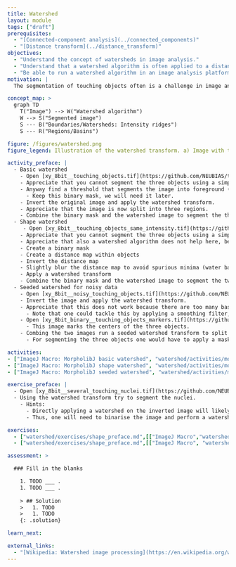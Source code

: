 ```yaml
---
title: Watershed
layout: module
tags: ["draft"]
prerequisites:
  - "[Connected-component analysis](../connected_components)"
  - "[Distance transform](../distance_transform)"
objectives:
  - "Understand the concept of watersheds in image analysis."
  - "Understand that a watershed algorithm is often applied to a distance map to split objects by their shape."
  - "Be able to run a watershed algorithm in an image analysis platform."
motivation: |
  The segmentation of touching objects often is a challenge in image analysis. The watershed algorithm is a very common operation to split touching objects and is available in most image analysis frameworks.

concept_map: >
  graph TD
    T("Image") --> W("Watershed algorithm")
    W --> S("Segmented image")
    S --- B("Boundaries/Watersheds: Intensity ridges")
    S --- R("Regions/Basins")

figure: /figures/watershed.png
figure_legend: Illustration of the watershed transform. a) Image with three objects that cannot be separated by a simple threshold. b) Foreground background segmentation of (a). c) Watershed transform of (e). d) (c) masked with (d). e) Inverse of (a). f) Intensity line profile along the line depicted in (e) with illustration of filling up the basins up to a the level where the yellow and blue regions meet and a watershed is build. g) as (f) but filling up the basins to a higher level.

activity_preface: |
  - Basic watershed
    - Open [xy_8bit__touching_objects.tif](https://github.com/NEUBIAS/training-resources/raw/master/image_data/xy_8bit__touching_objects.tif).
    - Appreciate that you cannot segment the three objects using a simple threshold.
    - Anyway find a threshold that segments the image into foreground (objects) and background
      - Keep this binary mask, we will need it later.
    - Invert the original image and apply the watershed transform.
    - Appreciate that the image is now split into three regions.
    - Combine the binary mask and the watershed image to segment the three objects.
  - Shape watershed
     - Open [xy_8bit__touching_objects_same_intensity.tif](https://github.com/NEUBIAS/training-resources/raw/master/image_data/xy_8bit__touching_objects_same_intensity.tif).
    - Appreciate that you cannot segment the three objects using a simple threshold.
    - Appreciate that also a watershed algorithm does not help here, because there is no "intensity ridge" bewteen the two touching objects.
    - Create a binary mask
    - Create a distance map within objects
    - Invert the distance map
    - Slightly blur the distance map to avoid spurious minima (water basins)
    - Apply a watershed transform
    - Combine the binary mask and the watershed image to segment the two objects
  - Seeded watershed for noisy data
    - Open [xy_8bit__noisy_touching_objects.tif](https://github.com/NEUBIAS/training-resources/raw/master/image_data/xy_8bit__noisy_touching_objects.tif).
    - Invert the image and apply the watershed transform.
    - Appreciate that this does not work because there are too many basin due to the noise.
      - Note that one could tackle this by applying a smoothing filter, but we want to explore another route now.
    - Open [xy_8bit_binary__touching_objects_markers.tif](https://github.com/NEUBIAS/training-resources/raw/master/image_data/xy_8bit_binary__touching_objects_markers.tif).
      - This image marks the centers of the three objects.
    - Combing the two images run a seeded watershed transform to split the image into three regions.
      - For segmenting the three objects one would have to apply a mask to the resulting image (see activities above).

activities:
- ["ImageJ Macro: MorpholibJ basic watershed", "watershed/activities/morpholibj_basic_watershed.ijm", "java"]
- ["ImageJ Macro: MorpholibJ shape watershed", "watershed/activities/morpholibj_shape_watershed.ijm", "java"]
- ["ImageJ Macro: MorpholibJ seeded watershed", "watershed/activities/morpholibj_seeded_watershed.ijm", "java"]

exercise_preface: |
  - Open [xy_8bit__several_touching_nuclei.tif](https://github.com/NEUBIAS/training-resources/raw/master/image_data/xy_8bit__several_touching_nuclei.tif)
  - Using the watershed transform try to segment the nuclei.
    - Hints:
      - Directly applying a watershed on the inverted image will likely fail as there are too many intensity maxima even within one nucleus.
      - Thus, one will need to binarise the image and perform a watershed on the distance transform.

exercises:
  - ["watershed/exercises/shape_preface.md",[["ImageJ Macro","watershed/exercises/morpholibj_shape_watershed_exercise.md"],["asadsd","watershed/exercises/morpholibj_shape_watershed_exercise.md"]]]
  - ["watershed/exercises/shape_preface.md",[["ImageJ Macro", "watershed/exercises/morpholibj_shape_watershed_exercise.md"],["asadsd","watershed/exercises/morpholibj_shape_watershed_exercise.md"]]]

assessment: >

  ### Fill in the blanks

    1. TODO ___ .
    1. TODO ___ .
    
    > ## Solution
    >   1. TODO
    >   1. TODO
    {: .solution}

learn_next:

external_links:
  - "[Wikipedia: Watershed image processing](https://en.wikipedia.org/wiki/Watershed_(image_processing))"
---
```


